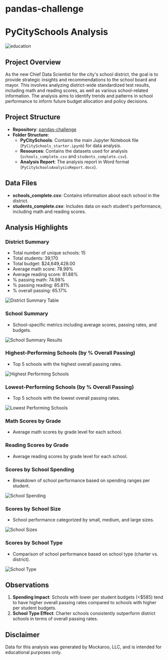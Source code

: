 # pandas-challenge

# PyCitySchools Analysis

![education](https://github.com/onemanlutta/pandas-challenge/assets/118937365/799f70b7-a77a-4ab5-b425-2fa136e2dc88)


## Project Overview
As the new Chief Data Scientist for the city's school district, the goal is to provide strategic insights and recommendations to the school board and mayor. This involves analyzing district-wide standardized test results, including math and reading scores, as well as various school-related information. The analysis aims to identify trends and patterns in school performance to inform future budget allocation and policy decisions.

## Project Structure
- **Repository**: [pandas-challenge](https://github.com/onemanlutta/pandas-challenge)
- **Folder Structure**:
  - **PyCitySchools**: Contains the main Jupyter Notebook file (`PyCitySchools_starter.ipynb`) for data analysis.
  - **Resources**: Contains the datasets used for analysis (`schools_complete.csv` and `students_complete.csv`).
  - **Analysis Report**: The analysis report in Word format (`PyCitySchoolsAnalysisReport.docx`).

## Data Files
- **schools_complete.csv**: Contains information about each school in the district.
- **students_complete.csv**: Includes data on each student's performance, including math and reading scores.

## Analysis Highlights

### District Summary
- Total number of unique schools: 15
- Total students: 39,170
- Total budget: $24,649,428.00
- Average math score: 78.99%
- Average reading score: 81.88%
- % passing math: 74.98%
- % passing reading: 85.81%
- % overall passing: 65.17%

![District Summary Table](https://github.com/onemanlutta/pandas-challenge/assets/118937365/957f6378-47cb-4b18-bdd2-0a9f9329e225)


### School Summary
- School-specific metrics including average scores, passing rates, and budgets.

![School Summary Results](https://github.com/onemanlutta/pandas-challenge/assets/118937365/07e04ed9-c9ea-4525-be3a-ec4d5df7554d)


### Highest-Performing Schools (by % Overall Passing)
- Top 5 schools with the highest overall passing rates.

![Highest Performing Schools](https://github.com/onemanlutta/pandas-challenge/assets/118937365/9e6939d1-8735-49be-b223-cfe8d052f08e)


### Lowest-Performing Schools (by % Overall Passing)
- Top 5 schools with the lowest overall passing rates.

![Lowest Performing Schools](https://github.com/onemanlutta/pandas-challenge/assets/118937365/5bd68fbc-aa12-4291-8613-45726c1d7639)


### Math Scores by Grade
- Average math scores by grade level for each school.

### Reading Scores by Grade
- Average reading scores by grade level for each school.

### Scores by School Spending
- Breakdown of school performance based on spending ranges per student.

![School Spending](https://github.com/onemanlutta/pandas-challenge/assets/118937365/544bb3e1-49c6-4d90-a934-63aafd800f34)


### Scores by School Size
- School performance categorized by small, medium, and large sizes.

![School Sizes](https://github.com/onemanlutta/pandas-challenge/assets/118937365/cc0d7d0a-cfb7-4aa8-9081-4b17c972b930)


### Scores by School Type
- Comparison of school performance based on school type (charter vs. district).

![School Type](https://github.com/onemanlutta/pandas-challenge/assets/118937365/85c5f766-59cc-41d1-9cf0-f64f9417121c)


## Observations
1. **Spending Impact**: Schools with lower per student budgets (<$585) tend to have higher overall passing rates compared to schools with higher per student budgets.
2. **School Type Effect**: Charter schools consistently outperform district schools in terms of overall passing rates.

## Disclaimer
Data for this analysis was generated by Mockaroo, LLC, and is intended for educational purposes only.